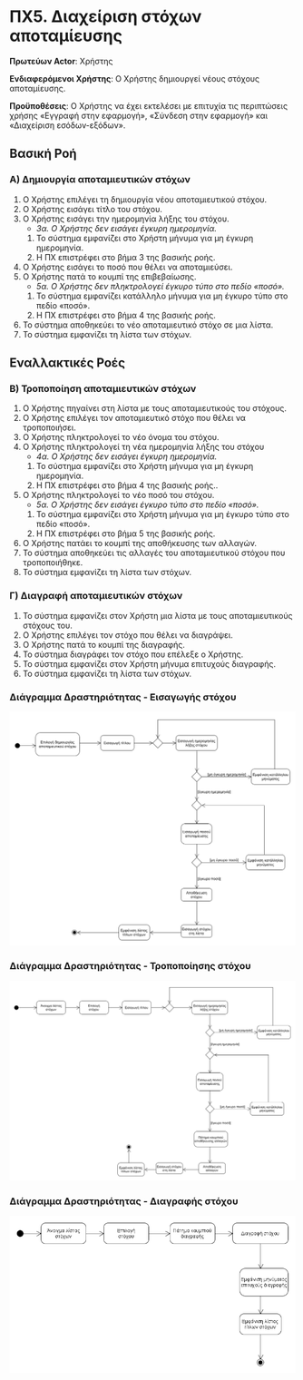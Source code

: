 <h1>ΠΧ5. Διαχείριση στόχων αποταμίευσης</h1>

**Πρωτεύων Actor**: Χρήστης

**Ενδιαφερόμενοι Χρήστης**: Ο Χρήστης δημιουργεί νέους στόχους αποταμίευσης.

**Προϋποθέσεις**: Ο Χρήστης να έχει εκτελέσει με επιτυχία τις περιπτώσεις χρήσης «Εγγραφή στην εφαρμογή», «Σύνδεση στην εφαρμογή» και «Διαχείριση εσόδων-εξόδων».


<h2>Βασική Ροή</h2>

<h3>Α) Δημιουργία αποταμιευτικών στόχων</h3>

1. Ο Χρήστης επιλέγει τη δημιουργία νέου αποταμιευτικού στόχου.
2. Ο Χρήστης εισάγει τίτλο του στόχου.
3. Ο Χρήστης εισάγει την ημερομηνία λήξης του στόχου.
    * *3α. Ο Χρήστης δεν εισάγει έγκυρη ημερομηνία.*
     1. Το σύστημα εμφανίζει στο Χρήστη μήνυμα για μη έγκυρη ημερομηνία.
     2. Η ΠΧ επιστρέφει στο βήμα 3 της βασικής ροής.
4. Ο Χρήστης εισάγει το ποσό που θέλει να αποταμιεύσει.
5. Ο Χρήστης πατά το κουμπί της επιβεβαίωσης.
    * *5α. Ο Χρήστης δεν πληκτρολογεί έγκυρο τύπο στο πεδίο «ποσό».*
     1. Το σύστημα εμφανίζει κατάλληλο μήνυμα για μη έγκυρο τύπο στο πεδίο «ποσό».
     2. Η ΠΧ επιστρέφει στο βήμα 4 της βασικής ροής.
6. Το σύστημα αποθηκεύει το νέο αποταμιευτικό στόχο σε μια λίστα.
7. Το σύστημα εμφανίζει τη λίστα των στόχων.

<h2>Εναλλακτικές Ροές</h2>

<h3>Β) Τροποποίηση αποταμιευτικών στόχων</h3>

1. Ο Χρήστης πηγαίνει στη λίστα με τους αποταμιευτικούς του στόχους.
2. Ο Χρήστης επιλέγει τον αποταμιευτικό στόχο που θέλει να τροποποιήσει.
3. Ο Χρήστης πληκτρολογεί το νέο όνομα του στόχου.
4. Ο Χρήστης πληκτρολογεί τη νέα ημερομηνία λήξης του στόχου
    * *4α. Ο Χρήστης δεν εισάγει έγκυρη ημερομηνία.*
     1. Το σύστημα εμφανίζει στο Χρήστη μήνυμα για μη έγκυρη ημερομηνία.
     2. Η ΠΧ επιστρέφει στο βήμα 4 της βασικής ροής..
5. Ο Χρήστης πληκτρολογεί το νέο ποσό του στόχου.
    * *5α. Ο Χρήστης δεν εισάγει έγκυρο τύπο στο πεδίο «ποσό».*
     1. Το σύστημα εμφανίζει στο Χρήστη μήνυμα για μη έγκυρο τύπο στο πεδίο «ποσό».
     2. Η ΠΧ επιστρέφει στο βήμα 5 της βασικής ροής.
6. Ο Χρήστης πατάει το κουμπί της αποθήκευσης των αλλαγών.
7. Το σύστημα αποθηκεύει τις αλλαγές του αποταμιευτικού στόχου που τροποποιήθηκε.
8. Το σύστημα εμφανίζει τη λίστα των στόχων.


<h3>Γ) Διαγραφή αποταμιευτικών στόχων</h3>

1. Το σύστημα εμφανίζει στον Χρήστη μια λίστα με τους αποταμιευτικούς στόχους του.
2. Ο Χρήστης επιλέγει τον στόχο που θέλει να διαγράψει.
3. Ο Χρήστης πατά το κουμπί της διαγραφής.
4. Το σύστημα διαγράφει τον στόχο που επέλεξε ο Χρήστης.
5. Το σύστημα εμφανίζει στον Χρήστη μήνυμα επιτυχούς διαγραφής.
6. Το σύστημα εμφανίζει τη λίστα των στόχων.

<h3>Διάγραμμα Δραστηριότητας - Εισαγωγής στόχου</h3>

![Διάγραμμα Δραστηριότητας ΠΧ6](diagrams/uc5-insertion.png)

<h3>Διάγραμμα Δραστηριότητας - Τροποποίησης στόχου</h3>

![Διάγραμμα Δραστηριότητας ΠΧ6](diagrams/uc5-modification.png)

<h3>Διάγραμμα Δραστηριότητας - Διαγραφής στόχου</h3>

![Διάγραμμα Δραστηριότητας ΠΧ6](diagrams/uc5-deletion.png)
